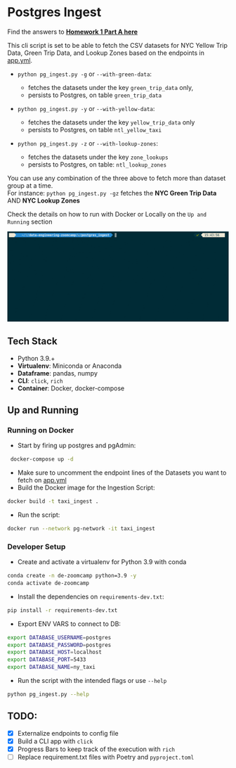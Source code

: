 # Postgres Ingest

Find the answers to [**Homework 1 Part A here**](https://github.com/iobruno/data-engineering-zoomcamp/blob/master/week1/postgres_ingest/HOMEWORK.md)

This cli script is set to be able to fetch the CSV datasets for NYC Yellow Trip Data, Green Trip Data, and Lookup Zones 
based on the endpoints in [app.yml](https://github.com/iobruno/data-engineering-zoomcamp/blob/master/week1/postgres_ingest/app.yml).

- `python pg_ingest.py -g` or `--with-green-data`: 
  - fetches the datasets under the key `green_trip_data` only, 
  - persists to Postgres, on table `green_trip_data`

- `python pg_ingest.py -y` or `--with-yellow-data`:
  - fetches the datasets under the key `yellow_trip_data` only  
  - persists to Postgres, on table `ntl_yellow_taxi`

- `python pg_ingest.py -z` or `--with-lookup-zones`:
  - fetches the datasets under the key `zone_lookups`
  - persists to Postgres, on table: `ntl_lookup_zones` 

You can use any combination of the three above to fetch more than dataset group at a time.  
For instance: `python pg_ingest.py -gz` fetches the **NYC Green Trip Data** AND **NYC Lookup Zones**

Check the details on how to run with Docker or Locally on the `Up and Running` section

![data-eng-zoomcamp-postgres-ingest](https://github.com/iobruno/data-engineering-zoomcamp/blob/master/week1/postgres_ingest/docs/de-zoomcamp-postgres-ingest.gif)

## Tech Stack
- Python 3.9.+
- **Virtualenv**: Miniconda or Anaconda
- **Dataframe**: pandas, numpy
- **CLI**: `click`, `rich` 
- **Container**: Docker, docker-compose

## Up and Running

### Running on Docker

- Start by firing up postgres and pgAdmin: 
```bash
 docker-compose up -d
```

- Make sure to uncomment the endpoint lines of the Datasets you want to fetch on [app.yml](https://github.com/iobruno/data-engineering-zoomcamp/blob/master/week1/postgres_ingest/app.yml)
- Build the Docker image for the Ingestion Script:
```bash
docker build -t taxi_ingest .
``` 
- Run the script:
```bash
docker run --network pg-network -it taxi_ingest
```


### Developer Setup

- Create and activate a virtualenv for Python 3.9 with conda
```bash
conda create -n de-zoomcamp python=3.9 -y
conda activate de-zoomcamp
```
- Install the dependencies on `requirements-dev.txt`:
```bash
pip install -r requirements-dev.txt
```
- Export ENV VARS to connect to DB:
```bash
export DATABASE_USERNAME=postgres
export DATABASE_PASSWORD=postgres
export DATABASE_HOST=localhost
export DATABASE_PORT=5433
export DATABASE_NAME=ny_taxi
```
- Run the script with the intended flags or use `--help`
```bash
python pg_ingest.py --help
```

## TODO:
- [x] Externalize endpoints to config file
- [x] Build a CLI app with `click`
- [x] Progress Bars to keep track of the execution with `rich`
- [ ] Replace requirement.txt files with Poetry and `pyproject.toml`
